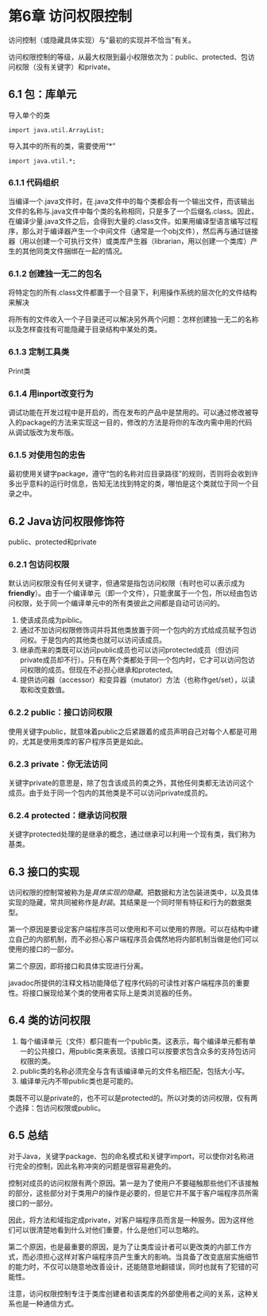 # 第6章 访问权限控制 #

访问控制（或隐藏具体实现）与“最初的实现并不恰当”有关。

访问权限控制的等级，从最大权限到最小权限依次为：public、protected、包访问权限（没有关键字）和private。

## 6.1 包：库单元 ##

导入单个的类

	import java.util.ArrayList;

导入其中的所有的类，需要使用“*”

	import java.util.*;

### 6.1.1 代码组织 ###

当编译一个.java文件时，在.java文件中的每个类都会有一个输出文件，而该输出文件的名称与.java文件中每个类的名称相同，只是多了一个后缀名.class。因此，在编译少量.java文件之后，会得到大量的.class文件。如果用编译型语言编写过程序，那么对于编译器产生一个中间文件（通常是一个obj文件），然后再与通过链接器（用以创建一个可执行文件）或类库产生器（librarian，用以创建一个类库）产生的其他同类文件捆绑在一起的情况。

### 6.1.2 创建独一无二的包名 ###

将特定包的所有.class文件都置于一个目录下，利用操作系统的层次化的文件结构来解决

将所有的文件收入一个子目录还可以解决另外两个问题：怎样创建独一无二的名称以及怎样查找有可能隐藏于目录结构中某处的类。

### 6.1.3 定制工具类 ###

Print类

### 6.1.4 用inport改变行为 ###

调试功能在开发过程中是开启的，而在发布的产品中是禁用的。可以通过修改被导入的package的方法来实现这一目的，修改的方法是将你的车改内需中用的代码从调试版改为发布版。

### 6.1.5 对使用包的忠告 ###

最初使用关键字package，遵守“包的名称对应目录路径”的规则，否则将会收到许多出乎意料的运行时信息，告知无法找到特定的类，哪怕是这个类就位于同一个目录之中。

## 6.2 Java访问权限修饰符 ##

public、protected和private

### 6.2.1 包访问权限 ###

默认访问权限没有任何关键字，但通常是指包访问权限（有时也可以表示成为**friendly**）。由于一个编译单元（即一个文件），只能隶属于一个包，所以经由包访问权限，处于同一个编译单元中的所有类彼此之间都是自动可访问的。

1. 使该成员成为piblic。
2. 通过不加访问权限修饰词并将其他类放置于同一个包内的方式给成员赋予包访问权。于是包内的其他类也就可以访问该成员。
3. 继承而来的类既可以访问public成员也可以访问protected成员（但访问private成员却不行）。只有在两个类都处于同一个包内时，它才可以访问包访问权限的成员。但现在不必担心继承和protected。
4. 提供访问器（accessor）和变异器（mutator）方法（也称作get/set），以读取和改变数值。

### 6.2.2 public：接口访问权限 ###

使用关键字public，就意味着public之后紧跟着的成员声明自己对每个人都是可用的，尤其是使用类库的客户程序员更是如此。

### 6.2.3 private：你无法访问 ###

关键字private的意思是，除了包含该成员的类之外，其他任何类都无法访问这个成员。由于处于同一个包内的其他类是不可以访问private成员的。

### 6.2.4 protected：继承访问权限 ###

关键字protected处理的是继承的概念，通过继承可以利用一个现有类，我们称为基类。

## 6.3 接口的实现 ##

访问权限的控制常被称为是*具体实现的隐藏*。把数据和方法包装进类中，以及具体实现的隐藏，常共同被称作是*封装*。其结果是一个同时带有特征和行为的数据类型。

第一个原因是要设定客户端程序员可以使用和不可以使用的界限。可以在结构中建立自己的内部机制，而不必担心客户端程序员会偶然地将内部机制当做是他们可以使用的接口的一部分。

第二个原因，即将接口和具体实现进行分离。

javadoc所提供的注释文档功能降低了程序代码的可读性对客户端程序员的重要性。将接口展现给某个类的使用者实际上是类浏览器的任务。

## 6.4 类的访问权限 ##

1. 每个编译单元（文件）都只能有一个public类。这表示，每个编译单元都有单一的公共接口，用public类来表现。该接口可以按要求包含众多的支持包访问权限的类。
2. public类的名称必须完全与含有该编译单元的文件名相匹配，包括大小写。
3. 编译单元内不带public类也是可能的。

类既不可以是private的，也不可以是protected的。所以对类的访问权限，仅有两个选择：包访问权限或public。

## 6.5 总结 ##

对于Java，关键字package、包的命名模式和关键字import，可以使你对名称进行完全的控制，因此名称冲突的问题是很容易避免的。

控制对成员的访问权限有两个原因。第一是为了使用户不要碰触那些他们不该接触的部分，这些部分对于类用户的操作是必要的，但是它并不属于客户端程序员所需接口的一部分。

因此，将方法和域指定成private，对客户端程序员而言是一种服务。因为这样他们可以很清楚地看到什么对他们重要，什么是他们可以忽略的。

第二个原因，也是最重要的原因，是为了让类库设计者可以更改类的内部工作方式，而必须担心这样对客户端程序员产生重大的影响。当具备了改变底层实施细节的能力时，不仅可以随意地改善设计，还能随意地翻错误，同时也就有了犯错的可能性。

注意，访问权限控制专注于类库创建者和该类库的外部使用者之间的关系，这种关系也是一种通信方式。